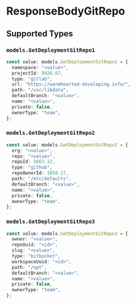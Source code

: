 # ResponseBodyGitRepo


## Supported Types

### `models.GetDeploymentGitRepo1`

```typescript
const value: models.GetDeploymentGitRepo1 = {
  namespace: "<value>",
  projectId: 9926.67,
  type: "gitlab",
  url: "https://warmhearted-developing.info/",
  path: "/usr/libdata",
  defaultBranch: "<value>",
  name: "<value>",
  private: false,
  ownerType: "team",
};
```

### `models.GetDeploymentGitRepo2`

```typescript
const value: models.GetDeploymentGitRepo2 = {
  org: "<value>",
  repo: "<value>",
  repoId: 5663.12,
  type: "github",
  repoOwnerId: 1858.17,
  path: "/etc/defaults",
  defaultBranch: "<value>",
  name: "<value>",
  private: false,
  ownerType: "team",
};
```

### `models.GetDeploymentGitRepo3`

```typescript
const value: models.GetDeploymentGitRepo3 = {
  owner: "<value>",
  repoUuid: "<id>",
  slug: "<value>",
  type: "bitbucket",
  workspaceUuid: "<id>",
  path: "/opt",
  defaultBranch: "<value>",
  name: "<value>",
  private: false,
  ownerType: "team",
};
```


